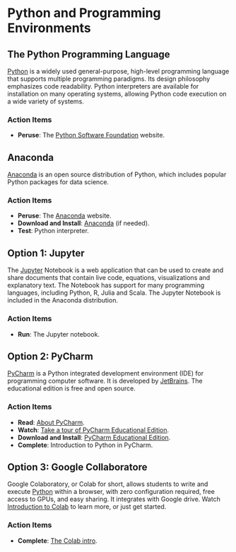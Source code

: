 # Python and Programming Environments


## The Python Programming Language

[Python](https://www.python.org) is a widely used general-purpose, high-level programming language that supports multiple programming paradigms.
Its design philosophy emphasizes code readability.
Python interpreters are available for installation on many operating systems, allowing Python code execution on a wide variety of systems.


### Action Items

* __Peruse__: The [Python Software Foundation](https://www.python.org) website.


## Anaconda

[Anaconda](https://www.anaconda.com/) is an open source distribution of Python, which includes popular Python packages for data science.


### Action Items

* __Peruse__: The [Anaconda](https://www.anaconda.com/open-source) website.
* __Download and Install__: [Anaconda](https://www.anaconda.com/products/distribution) (if needed).
* __Test__: Python interpreter.


## Option 1: Jupyter

The [Jupyter](http://jupyter.org/) Notebook is a web application that can be used to create and share documents that contain live code, equations, visualizations and explanatory text.
The Notebook has support for many programming languages, including Python, R, Julia and Scala.
The Jupyter Notebook is included in the Anaconda distribution.

### Action Items

* __Run__: The Jupyter notebook.


## Option 2: PyCharm

[PyCharm](https://www.jetbrains.com/pycharm/) is a Python integrated development environment (IDE) for programming computer software.
It is developed by [JetBrains](https://www.jetbrains.com).
The educational edition is free and open source.


### Action Items

* __Read__: [About PyCharm](https://www.jetbrains.com/pycharm/).
* __Watch__: [Take a tour of PyCharm Educational Edition](https://www.youtube.com/watch?v=BPC-bGdBSM8).
* __Download and Install__: [PyCharm Educational Edition](https://www.jetbrains.com/pycharm-educational/).
* __Complete__: Introduction to Python in PyCharm.


## Option 3: Google Collaboratore

Google Colaboratory, or Colab for short, allows students to write and execute [Python](https://www.python.org) within a browser, with zero configuration required, free access to GPUs, and easy sharing.
It integrates with Google drive.
Watch [Introduction to Colab](https://www.youtube.com/watch?v=inN8seMm7UI) to learn more, or just get started.

### Action Items

* __Complete__: [The Colab intro](https://colab.research.google.com/notebooks/intro.ipynb).
